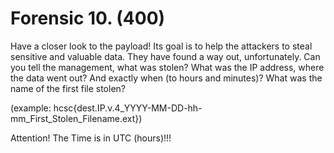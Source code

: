 # Forensic 10. (400)

Have a closer look to the payload! Its goal is to help the attackers to steal sensitive and valuable data. They have found a way out, unfortunately. Can you tell the management, what was stolen? What was the IP address, where the data went out? And exactly when (to hours and minutes)? What was the name of the first file stolen?

(example: hcsc{dest.IP.v.4_YYYY-MM-DD-hh-mm_First_Stolen_Filename.ext})

Attention! The Time is in UTC (hours)!!!
